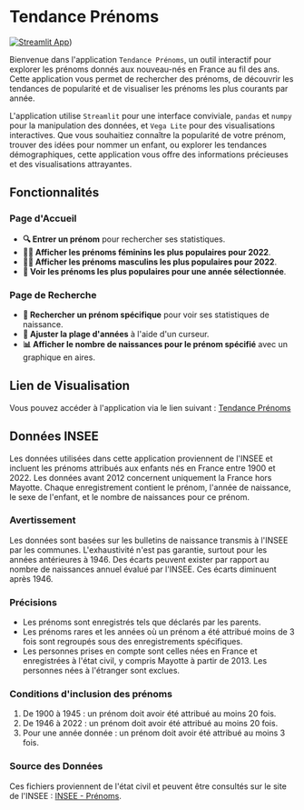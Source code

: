 # Tendance Prénoms

[![Streamlit App](https://static.streamlit.io/badges/streamlit_badge_black_white.svg)](https://prenoms-fr.streamlit.app/))

Bienvenue dans l'application `Tendance Prénoms`, un outil interactif pour explorer les prénoms donnés aux nouveau-nés en France au fil des ans. Cette application vous permet de rechercher des prénoms, de découvrir les tendances de popularité et de visualiser les prénoms les plus courants par année.

L'application utilise `Streamlit` pour une interface conviviale, `pandas` et `numpy` pour la manipulation des données, et `Vega Lite` pour des visualisations interactives. Que vous souhaitiez connaître la popularité de votre prénom, trouver des idées pour nommer un enfant, ou explorer les tendances démographiques, cette application vous offre des informations précieuses et des visualisations attrayantes.

## Fonctionnalités

### Page d'Accueil
- **🔍 Entrer un prénom** pour rechercher ses statistiques.
- **👧🏻 Afficher les prénoms féminins les plus populaires pour 2022**.
- **👦🏻 Afficher les prénoms masculins les plus populaires pour 2022**.
- **📅 Voir les prénoms les plus populaires pour une année sélectionnée**.

### Page de Recherche
- **🔎 Rechercher un prénom spécifique** pour voir ses statistiques de naissance.
- **📅 Ajuster la plage d'années** à l'aide d'un curseur.
- **📊 Afficher le nombre de naissances pour le prénom spécifié** avec un graphique en aires.

## Lien de Visualisation

Vous pouvez accéder à l'application via le lien suivant : [Tendance Prénoms](https://prenoms-fr.streamlit.app/)

## Données INSEE

Les données utilisées dans cette application proviennent de l'INSEE et incluent les prénoms attribués aux enfants nés en France entre 1900 et 2022. Les données avant 2012 concernent uniquement la France hors Mayotte. Chaque enregistrement contient le prénom, l'année de naissance, le sexe de l'enfant, et le nombre de naissances pour ce prénom.

### Avertissement

Les données sont basées sur les bulletins de naissance transmis à l'INSEE par les communes. L'exhaustivité n'est pas garantie, surtout pour les années antérieures à 1946. Des écarts peuvent exister par rapport au nombre de naissances annuel évalué par l'INSEE. Ces écarts diminuent après 1946.

### Précisions

- Les prénoms sont enregistrés tels que déclarés par les parents. 
- Les prénoms rares et les années où un prénom a été attribué moins de 3 fois sont regroupés sous des enregistrements spécifiques.
- Les personnes prises en compte sont celles nées en France et enregistrées à l'état civil, y compris Mayotte à partir de 2013. Les personnes nées à l'étranger sont exclues.

### Conditions d'inclusion des prénoms

1. De 1900 à 1945 : un prénom doit avoir été attribué au moins 20 fois.
2. De 1946 à 2022 : un prénom doit avoir été attribué au moins 20 fois.
3. Pour une année donnée : un prénom doit avoir été attribué au moins 3 fois.

### Source des Données

Ces fichiers proviennent de l'état civil et peuvent être consultés sur le site de l'INSEE : [INSEE - Prénoms](https://www.insee.fr/fr/statistiques/7633685).
